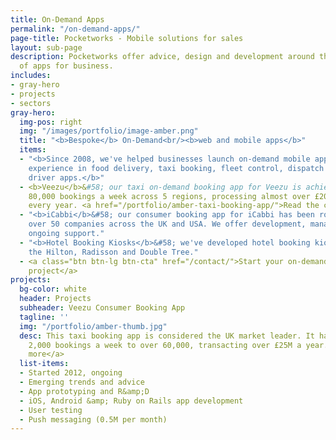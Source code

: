 ```yaml
---
title: On-Demand Apps
permalink: "/on-demand-apps/"
page-title: Pocketworks - Mobile solutions for sales
layout: sub-page
description: Pocketworks offer advice, design and development around the implementation
  of apps for business.
includes:
- gray-hero
- projects
- sectors
gray-hero:
  img-pos: right
  img: "/images/portfolio/image-amber.png"
  title: "<b>Bespoke</b> On-Demand<br/><b>web and mobile apps</b>"
  items:
  - "<b>Since 2008, we've helped businesses launch on-demand mobile apps. We have
    experience in food delivery, taxi booking, fleet control, dispatch systems and
    driver apps.</b>"
  - <b>Veezu</b>&#58; our taxi on-demand booking app for Veezu is achieving up to
    80,000 bookings a week across 5 regions, processing almost over £20M in bookings
    every year. <a href="/portfolio/amber-taxi-booking-app/">Read the case study.</a>
  - "<b>iCabbi</b>&#58; our consumer booking app for iCabbi has been rolled out to
    over 50 companies across the UK and USA. We offer development, management and
    ongoing support."
  - "<b>Hotel Booking Kiosks</b>&#58; we've developed hotel booking kiosks used in
    the Hilton, Radisson and Double Tree."
  - <a class="btn btn-lg btn-cta" href="/contact/">Start your on-demand mobile app
    project</a>
projects:
  bg-color: white
  header: Projects
  subheader: Veezu Consumer Booking App
  tagline: ''
  img: "/portfolio/amber-thumb.jpg"
  desc: This taxi booking app is considered the UK market leader. It has grown from
    2,000 bookings a week to over 60,000, transacting over £25M a year. <a href="/portfolio/amber-taxi-booking-app">Read
    more</a>
  list-items:
  - Started 2012, ongoing
  - Emerging trends and advice
  - App prototyping and R&amp;D
  - iOS, Android &amp; Ruby on Rails app development
  - User testing
  - Push messaging (0.5M per month)
---
```



